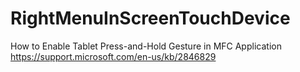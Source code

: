 # RightMenuInScreenTouchDevice

How to Enable Tablet Press-and-Hold Gesture in MFC Application
https://support.microsoft.com/en-us/kb/2846829
